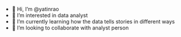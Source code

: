 - 👋 Hi, I’m @yatinrao
- 👀 I’m interested in data analyst
- 🌱 I’m currently learning how the data tells stories in different ways
- 💞️ I’m looking to collaborate with analyst person

<!---
yatinrao/yatinrao is a ✨ special ✨ repository because its `README.md` (this file) appears on your GitHub profile.
You can click the Preview link to take a look at your changes.
--->
